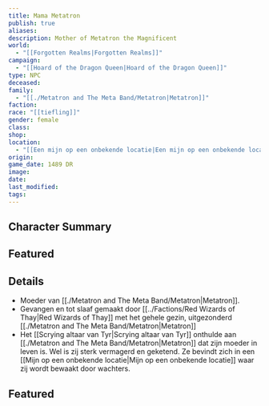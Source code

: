 ```yaml
---
title: Mama Metatron
publish: true
aliases: 
description: Mother of Metatron the Magnificent
world:
  - "[[Forgotten Realms|Forgotten Realms]]"
campaign:
  - "[[Hoard of the Dragon Queen|Hoard of the Dragon Queen]]"
type: NPC
deceased: 
family:
  - "[[./Metatron and The Meta Band/Metatron|Metatron]]"
faction: 
race: "[[tiefling]]"
gender: female
class: 
shop: 
location:
  - "[[Een mijn op een onbekende locatie|Een mijn op een onbekende locatie]]"
origin: 
game_date: 1489 DR
image: 
date: 
last_modified: 
tags: 
---
```

## Character Summary

## Featured

## Details
* Moeder van [[./Metatron and The Meta Band/Metatron|Metatron]].
* Gevangen en tot slaaf gemaakt door [[../Factions/Red Wizards of Thay|Red Wizards of Thay]] met het gehele gezin, uitgezonderd [[./Metatron and The Meta Band/Metatron|Metatron]]
* Het [[Scrying altaar van Tyr|Scrying altaar van Tyr]] onthulde aan [[./Metatron and The Meta Band/Metatron|Metatron]] dat zijn moeder in leven is. Wel is zij sterk vermagerd en geketend. Ze bevindt zich in een [[Mijn op een onbekende locatie|Mijn op een onbekende locatie]] waar zij wordt bewaakt door wachters.

## Featured


